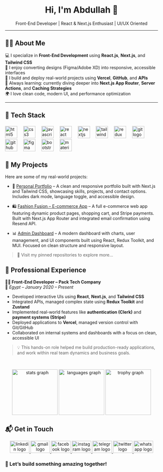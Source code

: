 <h1 align="center">Hi, I'm Abdullah 👋</h1>

<p align="center">
  Front-End Developer | React & Next.js Enthusiast | UI/UX Oriented
</p>

---

## 🧑‍💻 About Me

💻 I specialize in **Front-End Development** using **React.js**, **Next.js**, and **Tailwind CSS**<br/>
🎨 I enjoy converting designs (Figma/Adobe XD) into responsive, accessible interfaces<br/>
🚀 I build and deploy real-world projects using **Vercel**, **GitHub**, and **APIs**<br/>
🧠 Always learning: currently diving deeper into **Next.js App Router**, **Server Actions**, and **Caching Strategies**<br/>
🌍 I love clean code, modern UI, and performance optimization

---

<h2 align="left">🔧 Tech Stack</h2>

###

<div align="left">
  <img src="https://cdn.simpleicons.org/html5/E34F26" height="40" alt="html5 logo"  />
  <img width="12" />
  <img src="https://cdn.simpleicons.org/css3/1572B6" height="40" alt="css3 logo"  />
  <img width="12" />
  <img src="https://cdn.simpleicons.org/javascript/F7DF1E" height="40" alt="javascript logo"  />
  <img width="12" />
  <img src="https://cdn.jsdelivr.net/gh/devicons/devicon/icons/react/react-original.svg" height="40" alt="react logo"  />
  <img width="12" />
  <img src="https://cdn.jsdelivr.net/gh/devicons/devicon/icons/nextjs/nextjs-original.svg" height="40" alt="nextjs logo"  />
  <img width="12" />
  <img src="https://cdn.simpleicons.org/tailwindcss/06B6D4" height="40" alt="tailwindcss logo"  />
  <img width="12" />
  <img src="https://cdn.simpleicons.org/redux/764ABC" height="40" alt="redux logo"  />
  <img width="12" />
  <img src="https://cdn.simpleicons.org/git/F05032" height="40" alt="git logo"  />
  <img width="12" />
  <img src="https://cdn.simpleicons.org/github/181717" height="40" alt="github logo"  />
  <img width="12" />
  <img src="https://cdn.simpleicons.org/figma/F24E1E" height="40" alt="figma logo"  />
  <img width="12" />
  <img src="https://cdn.jsdelivr.net/gh/devicons/devicon/icons/bootstrap/bootstrap-original.svg" height="40" alt="bootstrap logo"  />
  <img width="12" />
  <img src="https://cdn.jsdelivr.net/gh/devicons/devicon/icons/materialui/materialui-original.svg" height="40" alt="materialui logo"  />
</div>

##

## 📂 My Projects

Here are some of my real-world projects:

- 🎨 [Personal Portfolio](https://abazza-portfolio.vercel.app/en) – A clean and responsive portfolio built with Next.js and Tailwind CSS, showcasing skills, projects, and contact options. Includes dark mode, language toggle, and accessible design.

- 🛍️ [Fashion Fusion – E-commerce App](https://fashionfusions-two.vercel.app/) – A full e-commerce web app featuring dynamic product pages, shopping cart, and Stripe payments. Built with Next.js App Router and integrated email confirmation using Resend API.

- 📊 [Admin Dashboard](https://admin-dashboard-iota-blue.vercel.app/) – A modern dashboard with charts, user management, and UI components built using React, Redux Toolkit, and MUI. Focused on clean structure and responsive layout.

> 📌 Visit my pinned repositories to explore more...

##

## 💼 Professional Experience

**👨‍💻 Front-End Developer – Pack Tech Company**  
📍 *Egypt* – *January 2020 – Present*

- Developed interactive UIs using **React**, **Next.js**, and **Tailwind CSS**
- Integrated APIs, managed complex state using **Redux Toolkit** and **Zustand**
- Implemented real-world features like **authentication (Clerk)** and **payment systems (Stripe)**
- Deployed applications to **Vercel**, managed version control with Git/GitHub
- Collaborated on internal systems and dashboards with a focus on clean, accessible UI

> 💡 This hands-on role helped me build production-ready applications, and work within real team dynamics and business goals.

##

<br clear="both">

<div align="center">
  <img src="https://github-readme-stats.vercel.app/api?username=abdullah1bas&hide_title=false&hide_rank=false&show_icons=true&include_all_commits=true&count_private=true&disable_animations=false&theme=bear&locale=en&hide_border=true&order=1" height="150" alt="stats graph"  />
  <img src="https://github-readme-stats.vercel.app/api/top-langs?username=abdullah1bas&locale=en&hide_title=false&layout=compact&card_width=320&langs_count=5&theme=dark&hide_border=true&order=2" height="150" alt="languages graph"  />
  <img src="https://github-profile-trophy.vercel.app?username=abdullah1bas&theme=juicyfresh&column=-1&row=1&margin-w=16&margin-h=8&no-bg=true&no-frame=true&order=4" height="150" alt="trophy graph"  />
</div>

##

## 📬 Get in Touch

<div align="center">
  <a href="https://www.linkedin.com/in/abdullah-fadel-21500b27b/" target="_blank">
    <img src="https://raw.githubusercontent.com/maurodesouza/profile-readme-generator/master/src/assets/icons/social/linkedin/default.svg" width="64" height="40" alt="linkedin logo"  />
  </a>
  <a href="abdullah.abazza@gmail.com" target="_blank">
    <img src="https://raw.githubusercontent.com/maurodesouza/profile-readme-generator/master/src/assets/icons/social/gmail/default.svg" width="64" height="40" alt="gmail logo"  />
  </a>
  <a href="https://www.facebook.com/abdullahafter.change" target="_blank">
    <img src="https://raw.githubusercontent.com/maurodesouza/profile-readme-generator/master/src/assets/icons/social/facebook/default.svg" width="64" height="40" alt="facebook logo"  />
  </a>
  <a href="https://www.instagram.com/abdullah_1_bas/" target="_blank">
    <img src="https://raw.githubusercontent.com/maurodesouza/profile-readme-generator/master/src/assets/icons/social/instagram/default.svg" width="64" height="40" alt="instagram logo"  />
  </a>
  <a href="https://t.me/abazza10" target="_blank">
    <img src="https://raw.githubusercontent.com/maurodesouza/profile-readme-generator/master/src/assets/icons/social/telegram/default.svg" width="64" height="40" alt="telegram logo"  />
  </a>
  <a href="https://x.com/abdullah_abazza" target="_blank">
    <img src="https://raw.githubusercontent.com/maurodesouza/profile-readme-generator/master/src/assets/icons/social/twitter/default.svg" width="64" height="40" alt="twitter logo"  />
  </a>
  <a href="https://api.whatsapp.com/send?phone=201098321692&text&type=phone_number&app_absent=0" target="_blank">
    <img src="https://raw.githubusercontent.com/maurodesouza/profile-readme-generator/master/src/assets/icons/social/whatsapp/default.svg" width="64" height="40" alt="whatsapp logo"  />
  </a>
</div>

###

### 🚀 Let’s build something amazing together!








